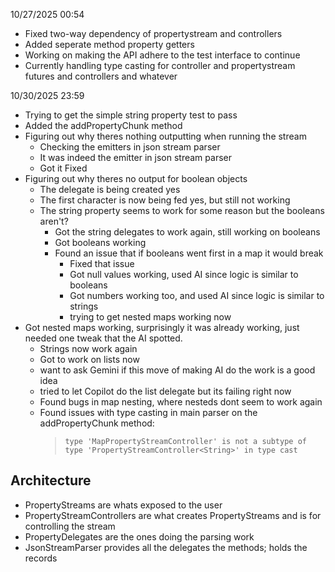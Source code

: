 10/27/2025 00:54

- Fixed two-way dependency of propertystream and controllers
- Added seperate method property getters
- Working on making the API adhere to the test interface to continue
- Currently handling type casting for controller and propertystream futures and
  controllers and whatever

10/30/2025 23:59

- Trying to get the simple string property test to pass
- Added the addPropertyChunk method
- Figuring out why theres nothing outputting when running the stream
  - Checking the emitters in json stream parser
  - It was indeed the emitter in json stream parser
  - Got it Fixed
- Figuring out why theres no output for boolean objects
  - The delegate is being created yes
  - The first character is now being fed yes, but still not working
  - The string property seems to work for some reason but the booleans aren't?
    - Got the string delegates to work again, still working on booleans
    - Got booleans working
    - Found an issue that if booleans went first in a map it would break
      - Fixed that issue
      - Got null values working, used AI since logic is similar to booleans
      - Got numbers working too, and used AI since logic is similar to strings
      - trying to get nested maps working now
- Got nested maps working, surprisingly it was already working, just needed one
  tweak that the AI spotted.
  - Strings now work again
  - Got to work on lists now
  - want to ask Gemini if this move of making AI do the work is a good idea
  - tried to let Copilot do the list delegate but its failing right now
  - Found bugs in map nesting, where nesteds dont seem to work again
  - Found issues with type casting in main parser on the addPropertyChunk
    method:
    > `type 'MapPropertyStreamController' is not a subtype of type 'PropertyStreamController<String>' in type cast`

## Architecture

- PropertyStreams are whats exposed to the user
- PropertyStreamControllers are what creates PropertyStreams and is for
  controlling the stream
- PropertyDelegates are the ones doing the parsing work
- JsonStreamParser provides all the delegates the methods; holds the records
